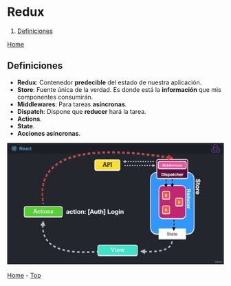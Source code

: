 # Redux
<a id="header"></a>

1. [Definiciones](#section-1)

[Home]

<a id="section-1"></a>

## Definiciones

- **Redux**:
Contenedor **predecible** del estado de nuestra aplicación.
- **Store**:
Fuente única de la verdad. Es donde está la **información** que mis componentes consumirán.
- **Middlewares**:
Para tareas **asíncronas**.
- **Dispatch**:
Dispone que **reducer** hará la tarea.
- **Actions**.
- **State**.
- **Acciones asíncronas**.

![Funcionamiento de Redux](../assets/Redux.jpg)

[Home] - [Top]

[Top]: 			#header
[Home]: 		../README.md
